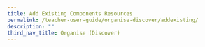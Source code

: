 ```yaml
---
title: Add Existing Components Resources
permalink: /teacher-user-guide/organise-discover/addexisting/
description: ""
third_nav_title: Organise (Discover)
---
```

